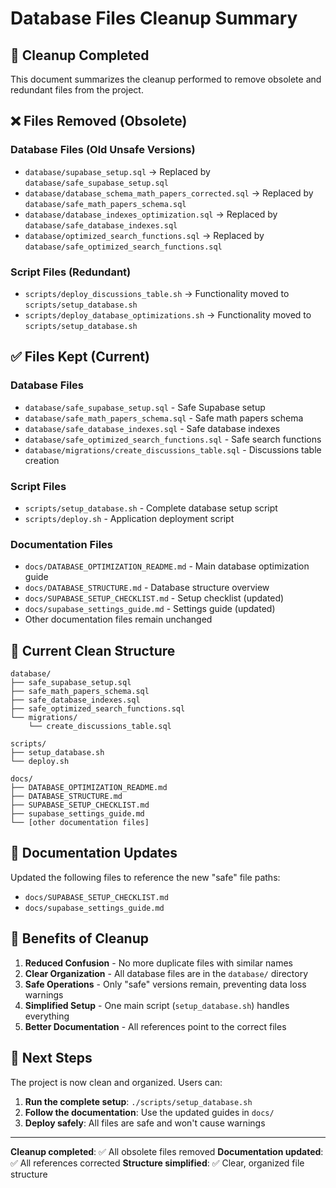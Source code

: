 # Database Files Cleanup Summary

## 🧹 Cleanup Completed

This document summarizes the cleanup performed to remove obsolete and redundant files from the project.

## ❌ Files Removed (Obsolete)

### Database Files (Old Unsafe Versions)
- `database/supabase_setup.sql` → Replaced by `database/safe_supabase_setup.sql`
- `database/database_schema_math_papers_corrected.sql` → Replaced by `database/safe_math_papers_schema.sql`
- `database/database_indexes_optimization.sql` → Replaced by `database/safe_database_indexes.sql`
- `database/optimized_search_functions.sql` → Replaced by `database/safe_optimized_search_functions.sql`

### Script Files (Redundant)
- `scripts/deploy_discussions_table.sh` → Functionality moved to `scripts/setup_database.sh`
- `scripts/deploy_database_optimizations.sh` → Functionality moved to `scripts/setup_database.sh`

## ✅ Files Kept (Current)

### Database Files
- `database/safe_supabase_setup.sql` - Safe Supabase setup
- `database/safe_math_papers_schema.sql` - Safe math papers schema
- `database/safe_database_indexes.sql` - Safe database indexes
- `database/safe_optimized_search_functions.sql` - Safe search functions
- `database/migrations/create_discussions_table.sql` - Discussions table creation

### Script Files
- `scripts/setup_database.sh` - Complete database setup script
- `scripts/deploy.sh` - Application deployment script

### Documentation Files
- `docs/DATABASE_OPTIMIZATION_README.md` - Main database optimization guide
- `docs/DATABASE_STRUCTURE.md` - Database structure overview
- `docs/SUPABASE_SETUP_CHECKLIST.md` - Setup checklist (updated)
- `docs/supabase_settings_guide.md` - Settings guide (updated)
- Other documentation files remain unchanged

## 📁 Current Clean Structure

```
database/
├── safe_supabase_setup.sql
├── safe_math_papers_schema.sql
├── safe_database_indexes.sql
├── safe_optimized_search_functions.sql
└── migrations/
    └── create_discussions_table.sql

scripts/
├── setup_database.sh
└── deploy.sh

docs/
├── DATABASE_OPTIMIZATION_README.md
├── DATABASE_STRUCTURE.md
├── SUPABASE_SETUP_CHECKLIST.md
├── supabase_settings_guide.md
└── [other documentation files]
```

## 🔄 Documentation Updates

Updated the following files to reference the new "safe" file paths:
- `docs/SUPABASE_SETUP_CHECKLIST.md`
- `docs/supabase_settings_guide.md`

## 🎯 Benefits of Cleanup

1. **Reduced Confusion** - No more duplicate files with similar names
2. **Clear Organization** - All database files are in the `database/` directory
3. **Safe Operations** - Only "safe" versions remain, preventing data loss warnings
4. **Simplified Setup** - One main script (`setup_database.sh`) handles everything
5. **Better Documentation** - All references point to the correct files

## 🚀 Next Steps

The project is now clean and organized. Users can:

1. **Run the complete setup**: `./scripts/setup_database.sh`
2. **Follow the documentation**: Use the updated guides in `docs/`
3. **Deploy safely**: All files are safe and won't cause warnings

---

**Cleanup completed**: ✅ All obsolete files removed
**Documentation updated**: ✅ All references corrected
**Structure simplified**: ✅ Clear, organized file structure
